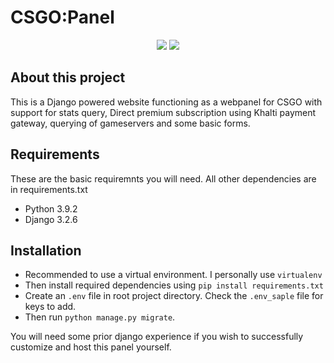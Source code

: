 # CSGO:Panel
<p align="center">
<img src="https://forthebadge.com/images/badges/made-with-python.svg">
<img src="https://forthebadge.com/images/badges/open-source.svg">
</p>

## About this project
This is a Django powered website functioning as a webpanel for CSGO with support for stats query, Direct premium subscription using Khalti payment gateway, querying of gameservers
and some basic forms.

## Requirements
These are the basic requiremnts you will need. All other dependencies are in requirements.txt
- Python 3.9.2
- Django 3.2.6

## Installation
- Recommended to use a virtual environment. I personally use `virtualenv` 
- Then install required dependencies using `pip install requirements.txt`
- Create an `.env` file in root project directory. Check the `.env_saple` file for keys to add.
- Then run `python manage.py migrate`.

You will need some prior django experience if you wish to successfully customize and host this panel yourself.
